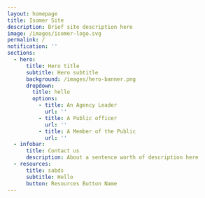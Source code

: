 ```yaml
---
layout: homepage
title: Isomer Site
description: Brief site description here
image: /images/isomer-logo.svg
permalink: /
notification: ''
sections:
  - hero:
      title: Hero title
      subtitle: Hero subtitle
      background: /images/hero-banner.png
      dropdown:
        title: hello
        options:
          - title: An Agency Leader
            url: ''
          - title: A Public officer
            url: ''
          - title: A Member of the Public
            url: ''
  - infobar:
      title: Contact us
      description: About a sentence worth of description here
  - resources:
      title: sabds
      subtitle: Hello
      button: Resources Button Name
---
```

